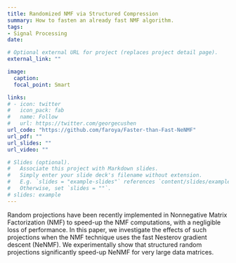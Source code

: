 ```yaml
---
title: Randomized NMF via Structured Compression
summary: How to fasten an already fast NMF algorithm.
tags:
- Signal Processing
date: 

# Optional external URL for project (replaces project detail page).
external_link: ""

image:
  caption: 
  focal_point: Smart

links:
# - icon: twitter
#   icon_pack: fab
#   name: Follow
#   url: https://twitter.com/georgecushen
url_code: "https://github.com/faroya/Faster-than-Fast-NeNMF"
url_pdf: ""
url_slides: ""
url_video: ""

# Slides (optional).
#   Associate this project with Markdown slides.
#   Simply enter your slide deck's filename without extension.
#   E.g. `slides = "example-slides"` references `content/slides/example-slides.md`.
#   Otherwise, set `slides = ""`.
# slides: example
---
```


Random projections have been recently implemented in Nonnegative Matrix Factorization (NMF) to speed-up the NMF computations, with a negligible loss of performance. In this paper, we investigate the effects of such projections when the NMF technique uses the fast Nesterov gradient descent (NeNMF). We experimentally show that structured random projections significantly speed-up NeNMF for very large data matrices.
